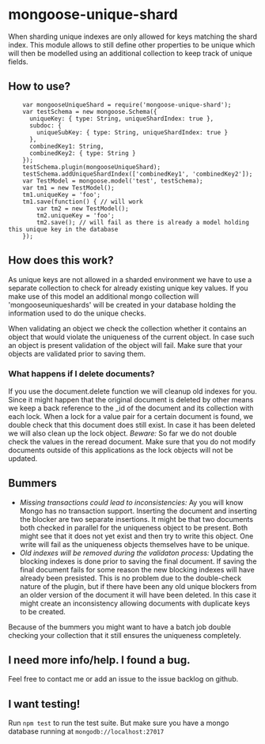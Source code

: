 # mongoose-unique-shard
When sharding unique indexes are only allowed for keys matching the shard index. This module allows to still define other properties to be unique which will then be modelled using an additional collection to keep track of unique fields.

## How to use?

````
    var mongooseUniqueShard = require('mongoose-unique-shard');
    var testSchema = new mongoose.Schema({
      uniqueKey: { type: String, uniqueShardIndex: true },
      subdoc: {
        uniqueSubKey: { type: String, uniqueShardIndex: true }
      },
      combinedKey1: String,
      combinedKey2: { type: String }
    });
    testSchema.plugin(mongooseUniqueShard);
    testSchema.addUniqueShardIndex(['combinedKey1', 'combinedKey2']);
    var TestModel = mongoose.model('test', testSchema);
    var tm1 = new TestModel();
    tm1.uniqueKey = 'foo';
    tm1.save(function() { // will work
        var tm2 = new TestModel();
        tm2.uniqueKey = 'foo';
        tm2.save(); // will fail as there is already a model holding this unique key in the database
    });

````

## How does this work?
As unique keys are not allowed in a sharded environment we have to use a separate collection to check for already existing unique key values. If you make use of this model an additional mongo collection will 'mongooseuniqueshards' will be created in your database holding the information used to do the unique checks.
 
When validating an object we check the collection whether it contains an object that would violate the uniqueness of the current object. In case such an object is present validation of the object will fail. Make sure that your objects are validated prior to saving them.

### What happens if I delete documents?

If you use the document.delete function we will cleanup old indexes for you. Since it might happen that the original document is deleted by other means we keep a back reference to the _id of the document and its collection with each lock. When a lock for a value pair for a certain document is found, we double check that this document does still exist. In case it has been deleted we will also clean up the lock object. 
*Beware:* So far we do not double check the values in the reread document. Make sure that you do not modify documents outside of this applications as the lock objects will not be updated.

## Bummers
- *Missing transactions could lead to inconsistencies:* Ay you will know Mongo has no transaction support. Inserting the document and inserting the blocker are two separate insertions. It might be that two documents both checked in parallel for the uniqueness object to be present. Both might see that it does not yet exist and then try to write this object. One write will fail as the uniqueness objects themselves have to be unique. 
- *Old indexes will be removed during the validaton process:* Updating the blocking indexes is done prior to saving the final document. If saving the final document fails for some reason the new blocking indexes will have already been presisted. This is no problem due to the double-check nature of the plugin, but if there have been any old unique blockers from an older version of the document it will have been deleted. In this case it might create an inconsistency allowing documents with duplicate keys to be created.
 
Because of the bummers you might want to have a batch job double checking your collection that it still ensures the uniqueness completely.

## I need more info/help. I found a bug.
Feel free to contact me or add an issue to the issue backlog on github.

## I want testing!
Run `npm test` to run the test suite. But make sure you have a mongo database running at `mongodb://localhost:27017`